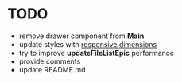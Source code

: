 # TODO

* remove drawer component from **Main**
* update styles with [responsive dimensions](https://www.npmjs.com/package/react-native-responsive-dimensions)
* try to improve **updateFileListEpic** performance
* provide comments
* update README.md
